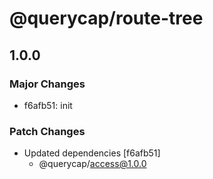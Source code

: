 # @querycap/route-tree

## 1.0.0

### Major Changes

- f6afb51: init

### Patch Changes

- Updated dependencies [f6afb51]
  - @querycap/access@1.0.0
